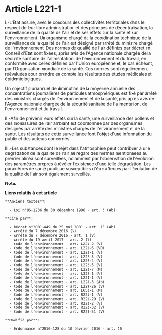 # Article L221-1

I.-L'Etat assure, avec le concours des collectivités territoriales dans le respect de leur libre administration et des
principes de décentralisation, la surveillance de la qualité de l'air et de ses effets sur la santé et sur l'environnement.
Un organisme chargé de la coordination technique de la surveillance de la qualité de l'air est désigné par arrêté du ministre
chargé de l'environnement. Des normes de qualité de l'air           définies par décret en Conseil d'Etat sont fixées, après
avis de l'Agence nationale chargée de la sécurité sanitaire de l'alimentation, de l'environnement et du travail, en
conformité avec celles définies par l'Union européenne et, le cas échéant, par l'Organisation mondiale de la santé. Ces
normes sont régulièrement réévaluées pour prendre en compte les résultats des études médicales et épidémiologiques. 

Un objectif pluriannuel de diminution de la moyenne annuelle des concentrations journalières de particules atmosphériques est
fixé par arrêté des ministres chargés de l'environnement et de la santé, pris après avis de l'Agence nationale chargée de la
sécurité sanitaire de l'alimentation, de l'environnement et du travail. 

II.-Afin de prévenir leurs effets sur la santé, une surveillance des pollens et des moisissures de l'air ambiant est
coordonnée par des organismes désignés par arrêté des ministres chargés de l'environnement et de la santé. Les résultats de
cette surveillance font l'objet d'une information du public et des acteurs concernés. 

III.-Les substances dont le rejet dans l'atmosphère peut contribuer à une dégradation de la qualité de l'air au regard des
normes mentionnées au premier alinéa sont surveillées, notamment par l'observation de l'évolution des paramètres propres à
révéler l'existence d'une telle dégradation. Les paramètres de santé publique susceptibles d'être affectés par l'évolution de
la qualité de l'air sont également surveillés.

**Nota:**



**Liens relatifs à cet article**

	**Anciens textes**:

	  - Loi n°96-1236 du 30 décembre 1996 - art. 3 (Ab)

	**Cité par**:

	  - Décret n°2001-449 du 25 mai 2001 - art. 15 (Ab)
	  - Arrêté du 7 décembre 2016 (V)
	  - Arrêté du 7 décembre 2016 - art. 1 (V)
	  - Arrêté du 19 avril 2017 - art. 2 (V)
	  - Code de l'environnement - art. L221-2 (V)
	  - Code de l'environnement - art. L221-6 (VD)
	  - Code de l'environnement - art. L222-1 (V)
	  - Code de l'environnement - art. L222-3 (V)
	  - Code de l'environnement - art. L222-4 (V)
	  - Code de l'environnement - art. L222-5 (V)
	  - Code de l'environnement - art. L222-7 (M)
	  - Code de l'environnement - art. L223-1 (V)
	  - Code de l'environnement - art. L224-1 (V)
	  - Code de l'environnement - art. L228-3 (Ab)
	  - Code de l'environnement - art. L229-26 (V)
	  - Code de l'environnement - art. L652-1 (M)
	  - Code de l'environnement - art. R221-1 (V)
	  - Code de l'environnement - art. R221-29 (V)
	  - Code de l'environnement - art. R222-2 (V)
	  - Code de l'environnement - art. R222-32 (V)
	  - Code de l'environnement - art. R229-51 (V)

	**Modifié par**:

	  - Ordonnance n°2016-128 du 10 février 2016 - art. 40
